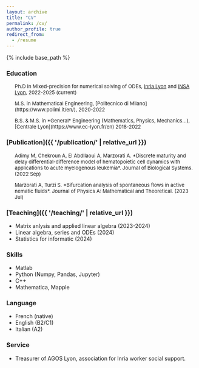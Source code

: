 ```yaml
---
layout: archive
title: "CV"
permalink: /cv/
author_profile: true
redirect_from:
  - /resume
---
```


{% include base_path %}

### Education

<FONT size="2pt">

<ul> Ph.D in Mixed-precision for numerical solving of ODEs, <a href="https://www.inria.fr/fr/centre-inria-de-lyon">Inria Lyon</a> and <a href="https://www.insa-lyon.fr"/>INSA Lyon</a>, 2022-2025 (current) </ul>
<ul> M.S. in Mathematical Engineering, [Politecnico di Milano](https://www.polimi.it/en/), 2020-2022 </ul>
<ul> B.S. & M.S. in *General* Engineering (Mathematics, Physics, Mechanics...), [Centrale Lyon](https://www.ec-lyon.fr/en) 2018-2022 </ul>

</FONT>

### [Publication]({{ '/publication/' | relative_url }})
<FONT size="2pt">

<ul> Adimy M, Chekroun A, El Abdllaoui A, Marzorati A. *Discrete maturity and delay differential-difference model of hematopoietic cell dynamics with applications to acute myelogenous leukemia*. Journal of Biological Systems. (2022 Sep)</ul>
<ul> Marzorati A, Turzi S. *Bifurcation analysis of spontaneous flows in active nematic fluids*. Journal of Physics A: Mathematical and Theoretical. (2023 Jul) </ul>

</FONT>

### [Teaching]({{ '/teaching/' | relative_url }})

* Matrix anlysis and applied linear algebra (2023-2024)
* Linear algebra, series and ODEs (2024)
* Statistics for informatic (2024)
  
### Skills

* Matlab
* Python (Numpy, Pandas, Jupyter)
* C++ 
* Mathematica, Mapple

### Language

* French (native)
* English (B2/C1)
* Italian (A2)

### Service

* Treasurer of AGOS Lyon, association for Inria worker social support.
